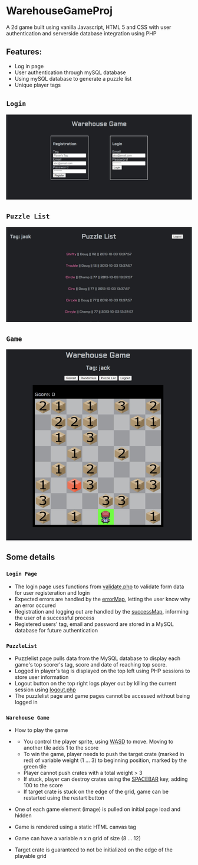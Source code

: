 # WarehouseGameProj
A 2d game built using vanilla Javascript, HTML 5 and CSS with user authentication and serverside database integration using PHP

## Features:
- Log in page 
- User authentication through mySQL database
- Using mySQL database to generate a puzzle list 
- Unique player tags

## `Login`
<img src="Screenshots/LoginPage.jpg">

## `Puzzle List`
<img src="Screenshots/puzzleList.jpg">

## `Game`
<img src="Screenshots/Game.jpg">

## Some details
### `Login Page`
- The login page uses functions from [validate.php](https://github.com/Cryst67/WarehouseGameProj/blob/main/util/validate.php) to validate form data for user registeration and login
- Expected errors are handled by the [errorMap](https://github.com/Cryst67/WarehouseGameProj/blob/main/util/errorMap.php), letting the user know why an error occured
- Registration and logging out are handled by the [successMap](https://github.com/Cryst67/WarehouseGameProj/blob/main/util/successMap.php), informing the user of a successful process
- Registered users' tag, email and password are stored in a MySQL database for future authentication

### `PuzzleList`
- Puzzlelist page pulls data from the MySQL database to display each game's top scorer's tag, score and date of reaching top score.
- Logged in player's tag is displayed on the top left using PHP sessions to store user information
- Logout button on the top right logs player out by killing the current session using [logout.php](https://github.com/Cryst67/WarehouseGameProj/blob/main/sessions/logout.php)
- The puzzlelist page and game pages cannot be accessed without being logged in

### `Warehouse Game`
  - How to play the game
  - 
    - You control the player sprite, using [WASD](https://en.wikipedia.org/wiki/Arrow_keys#WASD_keys) to move. Moving to another tile adds 1 to the score
    -  To win the game, player needs to push the target crate (marked in red) of variable weight (1 ... 3) to beginning position, marked by the green tile
    -  Player cannot push crates with a total weight > 3
    -  If stuck, player can destroy crates using the [SPACEBAR](https://en.wikipedia.org/wiki/Space_bar) key, adding 100 to the score
    -  If target crate is stuck on the edge of the grid, game can be restarted using the restart button
  
 - One of each game element (image) is pulled on initial page load and hidden
 - Game is rendered using a static HTML canvas tag
 - Game can have a variable *n* x *n* grid of size (8 ... 12)
 - Target crate is guaranteed to not be initialized on the edge of the playable grid
